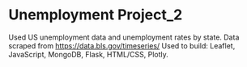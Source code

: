 # Unemployment Project_2
Used US unemployment data and unemployment rates by state. 
Data scraped from https://data.bls.gov/timeseries/
Used to build: Leaflet, JavaScript, MongoDB, Flask,  HTML/CSS, Plotly. 
